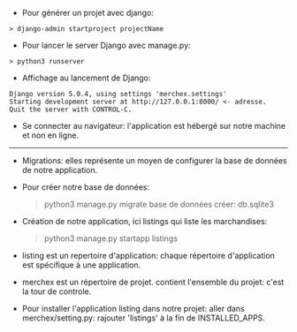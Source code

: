 - Pour générer un projet avec django:
```
> django-admin startproject projectName
```
- Pour lancer le server Django avec manage.py:
```
> python3 runserver
```
- Affichage au lancement de Django:
```
Django version 5.0.4, using settings 'merchex.settings'
Starting development server at http://127.0.0.1:8000/ <- adresse.
Quit the server with CONTROL-C.
```
- Se connecter au navigateur:
	l'application est hébergé sur notre machine et non en ligne.

------------------------------------------------------------------------------
- Migrations:
	elles représente un moyen de configurer la base de données de notre application.
- Pour créer notre base de données:
	> python3 manage.py migrate
	base de données créer: db.sqlite3

- Création de notre application, ici listings qui liste les marchandises:
	> python3 manage.py startapp listings

- listing est un repertoire d'application:
	chaque répertoire d'application est spécifique à une application.

- merchex est un répertoire de projet.
	contient l'ensemble du projet: c'est la tour de controle.

- Pour installer l'application listing dans notre projet:
	aller dans merchex/setting.py: rajouter 'listings' à la fin de INSTALLED_APPS.
